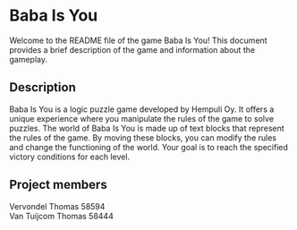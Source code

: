 # Baba Is You

Welcome to the README file of the game Baba Is You! This document provides a brief description of the game and information about the gameplay.

## Description

Baba Is You is a logic puzzle game developed by Hempuli Oy. It offers a unique experience where you manipulate the rules of the game to solve puzzles. The world of Baba Is You is made up of text blocks that represent the rules of the game. By moving these blocks, you can modify the rules and change the functioning of the world. Your goal is to reach the specified victory conditions for each level.

## Project members
Vervondel Thomas 58594  
Van Tuijcom Thomas 58444